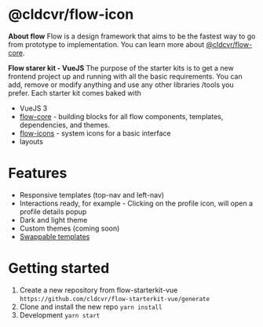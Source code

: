 # @cldcvr/flow-icon

**About flow**
Flow is a design framework that aims to be the fastest way to go from prototype to implementation. You can learn more about [@cldcvr/flow-core](https://github.com/cldcvr/flow-core/blob/main/ABOUT.md).

**Flow starer kit - VueJS**
The purpose of the starter kits is to get a new frontend project up and running with all the basic requirements. You can add, remove or modify anything and use any other libraries /tools you prefer. Each starter kit comes baked with

* VueJS 3
* [flow-core](https://github.com/cldcvr/flow-core) - building blocks for all flow components, templates, dependencies, and themes.
* [flow-icons](https://github.com/cldcvr/flow-icon) - system icons for a basic interface
* layouts 

# Features
* Responsive templates (top-nav and left-nav)
* Interactions ready, for example - Clicking on the profile icon, will open a profile details popup
* Dark and light theme
* Custom themes (coming soon)
* [Swappable templates](https://flow.cldcvr.com/templates/index.html)

# Getting started
1. Create a new repository from flow-starterkit-vue ```https://github.com/cldcvr/flow-starterkit-vue/generate```
2. Clone and install the new repo ```yarn install```
3. Development ```yarn start```